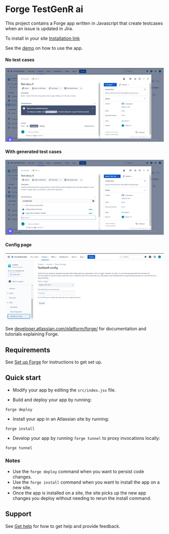 # Forge TestGenR ai

This project contains a Forge app written in Javascript that create testcases when an issue is updated in Jira.

To install in your site [Installation link](https://developer.atlassian.com/console/install/5218dcc8-b35d-40ab-8224-655c4de8b904?signature=3bbb307fccc5e0de0661248cdf8526b6848b532d4f4a89d4413338736236af634ebd175dbcffc2b040bbae9257effb34e100e526566ee41abddc821407aa8298&product=jira)

See the [demo](https://youtu.be/QUb6g86jdoo) on how to use the app.

#### No test cases

![No test cases](src/assets/Testgenr_notestcases.jpg)

#### With generated test cases

![With generated test cases](src/assets/Testgenr_withtestcases.jpg)

#### Config page

![Config page](src/assets/Testgent_projectsettingpage.jpg)

See [developer.atlassian.com/platform/forge/](https://developer.atlassian.com/platform/forge) for documentation and tutorials explaining Forge.

## Requirements

See [Set up Forge](https://developer.atlassian.com/platform/forge/set-up-forge/) for instructions to get set up.

## Quick start

- Modify your app by editing the `src/index.jsx` file.

- Build and deploy your app by running:

```
forge deploy
```

- Install your app in an Atlassian site by running:

```
forge install
```

- Develop your app by running `forge tunnel` to proxy invocations locally:

```
forge tunnel
```

### Notes

- Use the `forge deploy` command when you want to persist code changes.
- Use the `forge install` command when you want to install the app on a new site.
- Once the app is installed on a site, the site picks up the new app changes you deploy without needing to rerun the install command.

## Support

See [Get help](https://developer.atlassian.com/platform/forge/get-help/) for how to get help and provide feedback.
